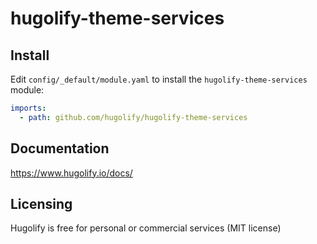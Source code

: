 # hugolify-theme-services

## Install

Edit `config/_default/module.yaml` to install the `hugolify-theme-services` module:

```yml
imports:
  - path: github.com/hugolify/hugolify-theme-services
```

## Documentation

https://www.hugolify.io/docs/

## Licensing

Hugolify is free for personal or commercial services (MIT license)
